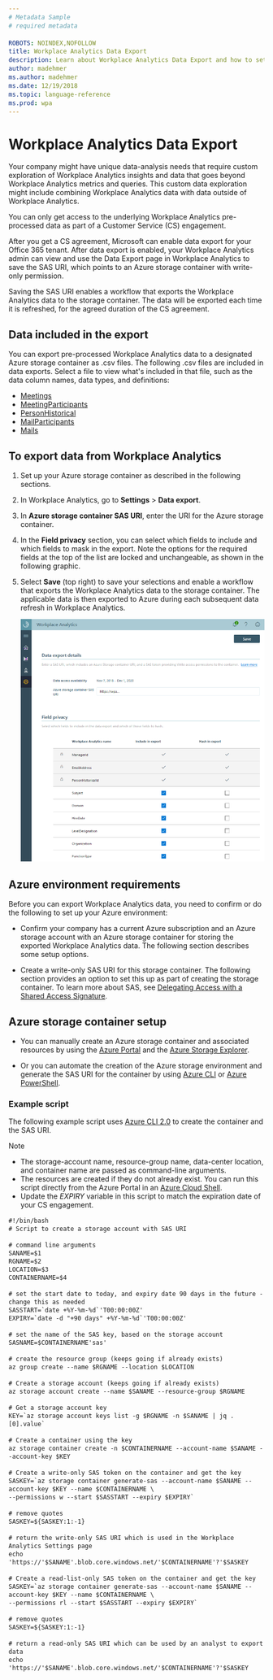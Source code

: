 ```yaml
---
# Metadata Sample
# required metadata

ROBOTS: NOINDEX,NOFOLLOW
title: Workplace Analytics Data Export
description: Learn about Workplace Analytics Data Export and how to set up and use it
author: madehmer
ms.author: madehmer
ms.date: 12/19/2018
ms.topic: language-reference
ms.prod: wpa
---
```


# Workplace Analytics Data Export

Your company might have unique data-analysis needs that require custom exploration of Workplace Analytics insights and data that goes beyond Workplace Analytics metrics and queries. This custom data exploration might include combining Workplace Analytics data with data outside of Workplace Analytics.

You can only get access to the underlying Workplace Analytics pre-processed data as part of a Customer Service (CS) engagement.

After you get a CS agreement, Microsoft can enable data export for your Office 365 tenant. After data export is enabled, your Workplace Analytics admin can view and use the Data Export page in Workplace Analytics to save the SAS URI, which points to an Azure storage container with write-only permission.

Saving the SAS URI enables a workflow that exports the Workplace Analytics data to the storage container. The data will be exported each time it is refreshed, for the agreed duration of the CS agreement.

## Data included in the export

You can export pre-processed Workplace Analytics data to a designated Azure storage container as .csv files. The following .csv files are included in data exports. Select a file to view what's included in that file, such as the data column names, data types, and definitions:

* [Meetings](./Meetings.md)
* [MeetingParticipants](./MeetingParticipants.md)
* [PersonHistorical](./PersonHistorical.md)
* [MailParticipants](./MailParticipants.md)
* [Mails](./Mails.md)

## To export data from Workplace Analytics

1. Set up your Azure storage container as described in the following sections.
2. In Workplace Analytics, go to **Settings** > **Data export**.
3. In **Azure storage container SAS URI**, enter the URI for the Azure storage container. 
4. In the **Field privacy** section, you can select which fields to include and which fields to mask in the export. Note the options for the required fields at the top of the list are locked and unchangeable, as shown in the following graphic.
5. Select **Save** (top right) to save your selections and enable a workflow that exports the Workplace Analytics data to the storage container. The applicable data is then exported to Azure during each subsequent data refresh in Workplace Analytics.

   ![Workplace Analytics data export settings page](./images/data-export.png)

## Azure environment requirements

Before you can export Workplace Analytics data, you need to confirm or do the following to set up your Azure environment:

* Confirm your company has a current Azure subscription and an Azure storage account with an Azure storage container for storing the exported Workplace Analytics data. The following section describes some setup options.

* Create a write-only SAS URI for this storage container. The following section provides an option to set this up as part of creating the storage container. To learn more about SAS, see [Delegating Access with a Shared Access Signature](https://docs.microsoft.com/rest/api/storageservices/delegating-access-with-a-shared-access-signature).

## Azure storage container setup

* You can manually create an Azure storage container and associated resources by using the [Azure Portal](https://portal.azure.com) and the [Azure Storage Explorer](https://azure.microsoft.com/features/storage-explorer/).

* Or you can automate the creation of the Azure storage environment and generate the SAS URI for the container by using [Azure CLI](https://docs.microsoft.com/cli/azure/get-started-with-azure-cli?view=azure-cli-latest) or [Azure PowerShell](https://docs.microsoft.com/azure/storage/common/storage-powershell-guide-full).

### Example script
The following example script uses [Azure CLI 2.0](https://docs.microsoft.com/cli/azure/get-started-with-azure-cli?view=azure-cli-latest) to create the container and the SAS URI.

> [!Note]
> * The storage-account name, resource-group name, data-center location, and container name are passed as command-line arguments.
> * The resources are created if they do not already exist. You can run this script directly from the Azure Portal in an [Azure Cloud Shell](https://azure.microsoft.com/features/cloud-shell/).
> * Update the _EXPIRY_ variable in this script to match the expiration date of your CS engagement.

```
#!/bin/bash
# Script to create a storage account with SAS URI

# command line arguments 
SANAME=$1
RGNAME=$2
LOCATION=$3
CONTAINERNAME=$4

# set the start date to today, and expiry date 90 days in the future - change this as needed
SASSTART=`date +%Y-%m-%d`'T00:00:00Z'
EXPIRY=`date -d "+90 days" +%Y-%m-%d`'T00:00:00Z'

# set the name of the SAS key, based on the storage account
SASNAME=$CONTAINERNAME'sas'

# create the resource group (keeps going if already exists)
az group create --name $RGNAME --location $LOCATION

# Create a storage account (keeps going if already exists)
az storage account create --name $SANAME --resource-group $RGNAME

# Get a storage account key
KEY=`az storage account keys list -g $RGNAME -n $SANAME | jq .[0].value`

# Create a container using the key
az storage container create -n $CONTAINERNAME --account-name $SANAME --account-key $KEY

# Create a write-only SAS token on the container and get the key
SASKEY=`az storage container generate-sas --account-name $SANAME --account-key $KEY --name $CONTAINERNAME \
--permissions w --start $SASSTART --expiry $EXPIRY`

# remove quotes
SASKEY=${SASKEY:1:-1}

# return the write-only SAS URI which is used in the Workplace Analytics Settings page
echo 'https://'$SANAME'.blob.core.windows.net/'$CONTAINERNAME'?'$SASKEY

# Create a read-list-only SAS token on the container and get the key
SASKEY=`az storage container generate-sas --account-name $SANAME --account-key $KEY --name $CONTAINERNAME \
--permissions rl --start $SASSTART --expiry $EXPIRY`

# remove quotes
SASKEY=${SASKEY:1:-1}

# return a read-only SAS URI which can be used by an analyst to export data
echo 'https://'$SANAME'.blob.core.windows.net/'$CONTAINERNAME'?'$SASKEY
```
